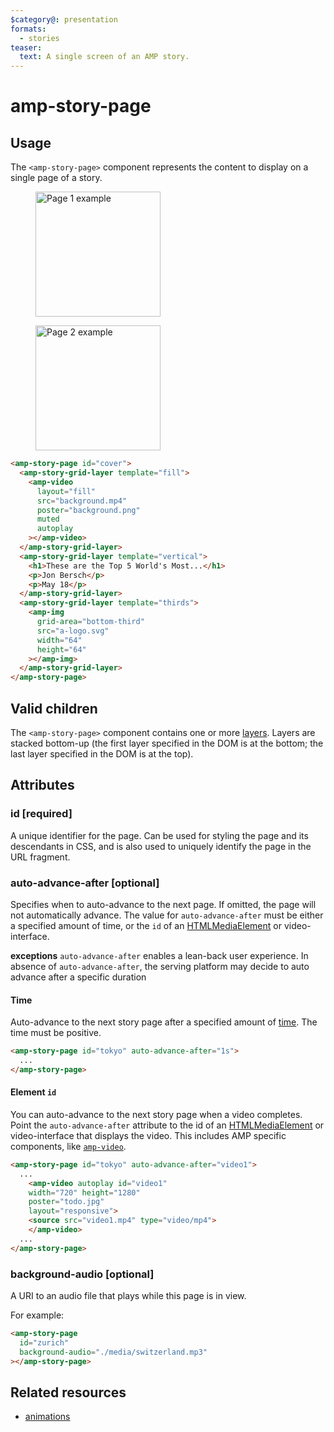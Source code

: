 ```yaml
---
$category@: presentation
formats:
  - stories
teaser:
  text: A single screen of an AMP story.
---
```


# amp-story-page

## Usage

The `<amp-story-page>` component represents the content to display on a single page of a story.

<figure class="centered-fig">
  <amp-anim alt="Page 1 example" width="300" height="533" layout="fixed" src="https://github.com/ampproject/amphtml/raw/main/extensions/amp-story/img/pages-page-1.gif">
  <noscript>
    <img alt="Page 1 example" width="200" src="https://github.com/ampproject/amphtml/raw/main/extensions/amp-story/img/pages-page-1.gif" />
  </noscript>
  </amp-anim>
</figure>
<figure class="centered-fig">
  <amp-anim alt="Page 2 example" width="300" height="533" layout="fixed" src="https://github.com/ampproject/amphtml/raw/main/extensions/amp-story/img/pages-page-2.gif">
  <noscript>
    <img alt="Page 2 example" width="200" src="https://github.com/ampproject/amphtml/raw/main/extensions/amp-story/img/pages-page-2.gif" />
  </noscript>
  </amp-anim>
</figure>

```html
<amp-story-page id="cover">
  <amp-story-grid-layer template="fill">
    <amp-video
      layout="fill"
      src="background.mp4"
      poster="background.png"
      muted
      autoplay
    ></amp-video>
  </amp-story-grid-layer>
  <amp-story-grid-layer template="vertical">
    <h1>These are the Top 5 World's Most...</h1>
    <p>Jon Bersch</p>
    <p>May 18</p>
  </amp-story-grid-layer>
  <amp-story-grid-layer template="thirds">
    <amp-img
      grid-area="bottom-third"
      src="a-logo.svg"
      width="64"
      height="64"
    ></amp-img>
  </amp-story-grid-layer>
</amp-story-page>
```

## Valid children

The `<amp-story-page>` component contains one or more [layers](amp-story-grid-layer.md). Layers are stacked bottom-up (the first layer specified in the DOM is at the bottom; the last layer specified in the DOM is at the top).

## Attributes

### id [required]

A unique identifier for the page. Can be used for styling the page and its descendants in CSS, and is also used to uniquely identify the page in the URL fragment.

### auto-advance-after [optional]

Specifies when to auto-advance to the next page. If omitted, the page will not automatically advance. The value for `auto-advance-after` must be either a specified amount of time, or the `id` of an [HTMLMediaElement](https://developer.mozilla.org/en-US/docs/Web/API/HTMLMediaElement) or video-interface.

**exceptions**
`auto-advance-after` enables a lean-back user experience. In absence of `auto-advance-after`, the serving platform may decide to auto advance after a specific duration 

#### Time

Auto-advance to the next story page after a specified amount of [time](https://developer.mozilla.org/en-US/docs/Web/CSS/time). The time must be positive.

```html
<amp-story-page id="tokyo" auto-advance-after="1s">
  ...
</amp-story-page>
```

#### Element `id`

You can auto-advance to the next story page when a video completes. Point the `auto-advance-after` attribute to the id of an [HTMLMediaElement](https://developer.mozilla.org/en-US/docs/Web/API/HTMLMediaElement) or video-interface that displays the video. This includes AMP specific components, like [`amp-video`](../amp-video/amp-video.md).

```html
<amp-story-page id="tokyo" auto-advance-after="video1">
  ...
  	<amp-video autoplay id="video1"
    width="720" height="1280"
    poster="todo.jpg"
    layout="responsive">
    <source src="video1.mp4" type="video/mp4">
    </amp-video>
  ...
</amp-story-page>
```

### background-audio [optional]

A URI to an audio file that plays while this page is in view.

For example:

```html
<amp-story-page
  id="zurich"
  background-audio="./media/switzerland.mp3"
></amp-story-page>
```

## Related resources

-   [animations](https://amp.dev/documentation/components/amp-story/?format=stories#animations)
